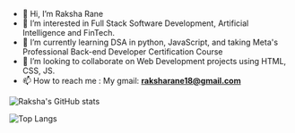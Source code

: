 - 👋 Hi, I’m Raksha Rane
- 👀 I’m interested in Full Stack Software Development, Artificial Intelligence and FinTech.
- 🌱 I’m currently learning DSA in python, JavaScript, and taking Meta's Professional Back-end Developer Certification Course 
- 💞️ I’m looking to collaborate on Web Development projects using HTML, CSS, JS. 
- 📫 How to reach me : My gmail: **raksharane18@gmail.com**

![Raksha's GitHub stats](https://github-readme-stats.vercel.app/api?username=raksha-rane&show_icons=true&theme=midnight-purple)

![Top Langs](https://github-readme-stats.vercel.app/api/top-langs/?username=raksha-rane)
<!---
rakshaaaa/rakshaaaa is a ✨ special ✨ repository because its `README.md` (this file) appears on your GitHub profile.
You can click the Preview link to take a look at your changes.
--->
